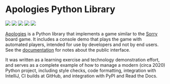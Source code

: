 # Apologies Python Library

![](https://img.shields.io/pypi/l/apologies.svg)
![](https://img.shields.io/pypi/wheel/apologies.svg)
![](https://img.shields.io/pypi/pyversions/apologies.svg)
![](https://github.com/pronovic/apologies/workflows/Test%20Suite/badge.svg)
![](https://readthedocs.org/projects/apologies/badge/?version=latest&style=flat)

[Apologies](https://github.com/pronovic/apologies) is a Python library that implements a game similar to the [Sorry](https://en.wikipedia.org/wiki/Sorry!_(game)) board game.  It includes a console demo that plays the game with automated players, intended for use by developers and not by end users.  See the [documentation](https://apologies.readthedocs.io/en/latest) for notes about the public interface.

It was written as a learning exercise and technology demonstration effort, and
serves as a complete example of how to manage a modern (circa 2020) Python
project, including style checks, code formatting, integration with IntelliJ, CI
builds at GitHub, and integration with PyPI and Read the Docs.
